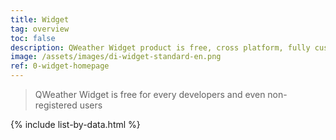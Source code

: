 ```yaml
---
title: Widget
tag: overview
toc: false
description: QWeather Widget product is free, cross platform, fully customizable, and can quickly display weather data in your web pages and APPs, without coding.
image: /assets/images/di-widget-standard-en.png
ref: 0-widget-homepage
---
```


> QWeather Widget is free for every developers and even non-registered users


{% include list-by-data.html %}